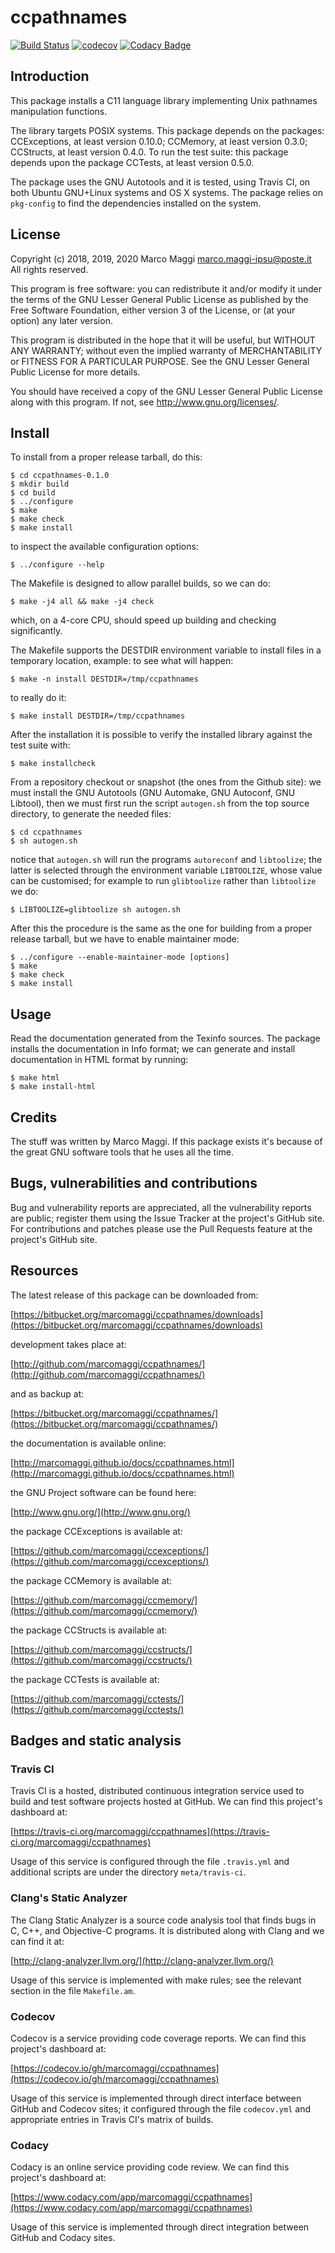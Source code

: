 # ccpathnames

[![Build Status](https://travis-ci.org/marcomaggi/ccpathnames.svg?branch=master)](https://travis-ci.org/marcomaggi/ccpathnames)
[![codecov](https://codecov.io/gh/marcomaggi/ccpathnames/branch/master/graph/badge.svg)](https://codecov.io/gh/marcomaggi/ccpathnames)
[![Codacy Badge](https://api.codacy.com/project/badge/Grade/eeff156606fe41ce8bb56468a9c8106b)](https://www.codacy.com/app/marcomaggi/ccpathnames?utm_source=github.com&amp;utm_medium=referral&amp;utm_content=marcomaggi/ccpathnames&amp;utm_campaign=Badge_Grade)

## Introduction

This package installs a C11 language library implementing Unix pathnames
manipulation functions.

The  library  targets  POSIX  systems.   This  package  depends  on  the
packages:  CCExceptions, at  least  version 0.10.0;  CCMemory, at  least
version  0.3.0; CCStructs,  at least  version  0.4.0.  To  run the  test
suite: this package  depends upon the package CCTests,  at least version
0.5.0.

The package uses the GNU Autotools and it is tested, using Travis CI, on
both Ubuntu GNU+Linux  systems and OS X systems.  The  package relies on
`pkg-config` to find the dependencies installed on the system.

## License

Copyright (c) 2018, 2019, 2020 Marco Maggi <marco.maggi-ipsu@poste.it><br/>
All rights reserved.

This program is free software: you  can redistribute it and/or modify it
under the terms of the GNU Lesser General Public License as published by
the Free  Software Foundation, either version  3 of the License,  or (at
your option) any later version.

This program  is distributed  in the  hope that it  will be  useful, but
WITHOUT   ANY   WARRANTY;  without   even   the   implied  warranty   of
MERCHANTABILITY or FITNESS FOR A PARTICULAR PURPOSE.  See the GNU Lesser
General Public License for more details.

You should have received a copy of the GNU Lesser General Public License
along with this program.  If not, see <http://www.gnu.org/licenses/>.

## Install

To install from a proper release tarball, do this:

```
$ cd ccpathnames-0.1.0
$ mkdir build
$ cd build
$ ../configure
$ make
$ make check
$ make install
```

to inspect the available configuration options:

```
$ ../configure --help
```

The Makefile is designed to allow parallel builds, so we can do:

```
$ make -j4 all && make -j4 check
```

which,  on  a  4-core  CPU,   should  speed  up  building  and  checking
significantly.

The Makefile supports the DESTDIR  environment variable to install files
in a temporary location, example: to see what will happen:

```
$ make -n install DESTDIR=/tmp/ccpathnames
```

to really do it:

```
$ make install DESTDIR=/tmp/ccpathnames
```

After the  installation it is  possible to verify the  installed library
against the test suite with:

```
$ make installcheck
```

From a repository checkout or snapshot  (the ones from the Github site):
we  must install  the GNU  Autotools  (GNU Automake,  GNU Autoconf,  GNU
Libtool), then  we must first run  the script `autogen.sh` from  the top
source directory, to generate the needed files:

```
$ cd ccpathnames
$ sh autogen.sh

```

notice  that  `autogen.sh`  will   run  the  programs  `autoreconf`  and
`libtoolize`; the  latter is  selected through the  environment variable
`LIBTOOLIZE`,  whose  value  can  be  customised;  for  example  to  run
`glibtoolize` rather than `libtoolize` we do:

```
$ LIBTOOLIZE=glibtoolize sh autogen.sh
```

After this  the procedure  is the same  as the one  for building  from a
proper release tarball, but we have to enable maintainer mode:

```
$ ../configure --enable-maintainer-mode [options]
$ make
$ make check
$ make install
```

## Usage

Read the documentation generated from  the Texinfo sources.  The package
installs the documentation  in Info format; we can  generate and install
documentation in HTML format by running:

```
$ make html
$ make install-html
```

## Credits

The  stuff was  written by  Marco Maggi.   If this  package exists  it's
because of the great GNU software tools that he uses all the time.

## Bugs, vulnerabilities and contributions

Bug  and vulnerability  reports are  appreciated, all  the vulnerability
reports  are  public; register  them  using  the  Issue Tracker  at  the
project's GitHub  site.  For  contributions and  patches please  use the
Pull Requests feature at the project's GitHub site.

## Resources

The latest release of this package can be downloaded from:

[https://bitbucket.org/marcomaggi/ccpathnames/downloads](https://bitbucket.org/marcomaggi/ccpathnames/downloads)

development takes place at:

[http://github.com/marcomaggi/ccpathnames/](http://github.com/marcomaggi/ccpathnames/)

and as backup at:

[https://bitbucket.org/marcomaggi/ccpathnames/](https://bitbucket.org/marcomaggi/ccpathnames/)

the documentation is available online:

[http://marcomaggi.github.io/docs/ccpathnames.html](http://marcomaggi.github.io/docs/ccpathnames.html)

the GNU Project software can be found here:

[http://www.gnu.org/](http://www.gnu.org/)

the package CCExceptions is available at:

[https://github.com/marcomaggi/ccexceptions/](https://github.com/marcomaggi/ccexceptions/)

the package CCMemory is available at:

[https://github.com/marcomaggi/ccmemory/](https://github.com/marcomaggi/ccmemory/)

the package CCStructs is available at:

[https://github.com/marcomaggi/ccstructs/](https://github.com/marcomaggi/ccstructs/)

the package CCTests is available at:

[https://github.com/marcomaggi/cctests/](https://github.com/marcomaggi/cctests/)

## Badges and static analysis

### Travis CI

Travis CI is  a hosted, distributed continuous  integration service used
to build and test software projects  hosted at GitHub.  We can find this
project's dashboard at:

[https://travis-ci.org/marcomaggi/ccpathnames](https://travis-ci.org/marcomaggi/ccpathnames)

Usage of this  service is configured through the  file `.travis.yml` and
additional scripts are under the directory `meta/travis-ci`.

### Clang's Static Analyzer

The Clang Static Analyzer is a source code analysis tool that finds bugs
in C, C++, and Objective-C programs.  It is distributed along with Clang
and we can find it at:

[http://clang-analyzer.llvm.org/](http://clang-analyzer.llvm.org/)

Usage of this  service is implemented with make rules;  see the relevant
section in the file `Makefile.am`.

### Codecov

Codecov is a service providing code  coverage reports.  We can find this
project's dashboard at:

[https://codecov.io/gh/marcomaggi/ccpathnames](https://codecov.io/gh/marcomaggi/ccpathnames)

Usage of  this service is  implemented through direct  interface between
GitHub and Codecov  sites; it configured through  the file `codecov.yml`
and appropriate entries in Travis CI's matrix of builds.

### Codacy

Codacy is  an online service  providing code  review.  We can  find this
project's dashboard at:

[https://www.codacy.com/app/marcomaggi/ccpathnames](https://www.codacy.com/app/marcomaggi/ccpathnames)

Usage of this service is  implemented through direct integration between
GitHub and Codacy sites.

